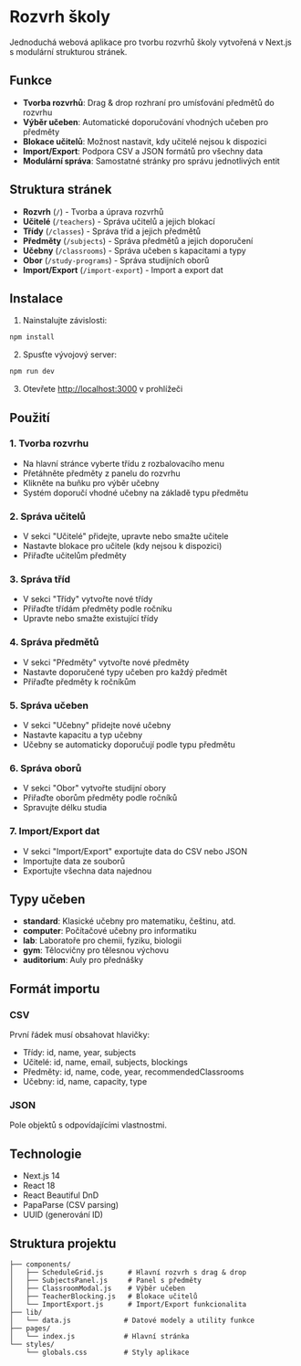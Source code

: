 # Rozvrh školy

Jednoduchá webová aplikace pro tvorbu rozvrhů školy vytvořená v Next.js s modulární strukturou stránek.

## Funkce

- **Tvorba rozvrhů**: Drag & drop rozhraní pro umísťování předmětů do rozvrhu
- **Výběr učeben**: Automatické doporučování vhodných učeben pro předměty
- **Blokace učitelů**: Možnost nastavit, kdy učitelé nejsou k dispozici
- **Import/Export**: Podpora CSV a JSON formátů pro všechny data
- **Modulární správa**: Samostatné stránky pro správu jednotlivých entit

## Struktura stránek

- **Rozvrh** (`/`) - Tvorba a úprava rozvrhů
- **Učitelé** (`/teachers`) - Správa učitelů a jejich blokací
- **Třídy** (`/classes`) - Správa tříd a jejich předmětů
- **Předměty** (`/subjects`) - Správa předmětů a jejich doporučení
- **Učebny** (`/classrooms`) - Správa učeben s kapacitami a typy
- **Obor** (`/study-programs`) - Správa studijních oborů
- **Import/Export** (`/import-export`) - Import a export dat

## Instalace

1. Nainstalujte závislosti:
```bash
npm install
```

2. Spusťte vývojový server:
```bash
npm run dev
```

3. Otevřete [http://localhost:3000](http://localhost:3000) v prohlížeči

## Použití

### 1. Tvorba rozvrhu
- Na hlavní stránce vyberte třídu z rozbalovacího menu
- Přetáhněte předměty z panelu do rozvrhu
- Klikněte na buňku pro výběr učebny
- Systém doporučí vhodné učebny na základě typu předmětu

### 2. Správa učitelů
- V sekci "Učitelé" přidejte, upravte nebo smažte učitele
- Nastavte blokace pro učitele (kdy nejsou k dispozici)
- Přiřaďte učitelům předměty

### 3. Správa tříd
- V sekci "Třídy" vytvořte nové třídy
- Přiřaďte třídám předměty podle ročníku
- Upravte nebo smažte existující třídy

### 4. Správa předmětů
- V sekci "Předměty" vytvořte nové předměty
- Nastavte doporučené typy učeben pro každý předmět
- Přiřaďte předměty k ročníkům

### 5. Správa učeben
- V sekci "Učebny" přidejte nové učebny
- Nastavte kapacitu a typ učebny
- Učebny se automaticky doporučují podle typu předmětu

### 6. Správa oborů
- V sekci "Obor" vytvořte studijní obory
- Přiřaďte oborům předměty podle ročníků
- Spravujte délku studia

### 7. Import/Export dat
- V sekci "Import/Export" exportujte data do CSV nebo JSON
- Importujte data ze souborů
- Exportujte všechna data najednou

## Typy učeben

- **standard**: Klasické učebny pro matematiku, češtinu, atd.
- **computer**: Počítačové učebny pro informatiku
- **lab**: Laboratoře pro chemii, fyziku, biologii
- **gym**: Tělocvičny pro tělesnou výchovu
- **auditorium**: Auly pro přednášky

## Formát importu

### CSV
První řádek musí obsahovat hlavičky:
- Třídy: id, name, year, subjects
- Učitelé: id, name, email, subjects, blockings
- Předměty: id, name, code, year, recommendedClassrooms
- Učebny: id, name, capacity, type

### JSON
Pole objektů s odpovídajícími vlastnostmi.

## Technologie

- Next.js 14
- React 18
- React Beautiful DnD
- PapaParse (CSV parsing)
- UUID (generování ID)

## Struktura projektu

```
├── components/
│   ├── ScheduleGrid.js      # Hlavní rozvrh s drag & drop
│   ├── SubjectsPanel.js     # Panel s předměty
│   ├── ClassroomModal.js    # Výběr učeben
│   ├── TeacherBlocking.js   # Blokace učitelů
│   └── ImportExport.js      # Import/Export funkcionalita
├── lib/
│   └── data.js             # Datové modely a utility funkce
├── pages/
│   └── index.js            # Hlavní stránka
└── styles/
    └── globals.css         # Styly aplikace
```
